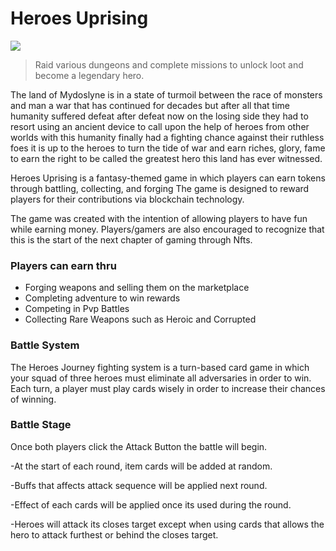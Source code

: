 # Heroes Uprising

![](.gitbook/assets/247992708\_606036963761904\_1206956356521206668\_n.png)

> Raid various dungeons and complete missions to unlock loot and become a legendary hero.



The land of Mydoslyne is in a state of turmoil between the race of monsters and man a war that has continued for decades but after all that time humanity suffered defeat after defeat now on the losing side they had to resort using an ancient device to call upon the help of heroes from other worlds with this humanity finally had a fighting chance against their ruthless foes it is up to the heroes to turn the tide of war and earn riches, glory, fame to earn the right to be called the greatest hero this land has ever witnessed.

Heroes Uprising is a fantasy-themed game in which players can earn tokens through battling, collecting, and forging The game is designed to reward players for their contributions via blockchain technology.

The game was created with the intention of allowing players to have fun while earning money. Players/gamers are also encouraged to recognize that this is the start of the next chapter of gaming through Nfts.



### Players can earn thru

* Forging weapons and selling them on the marketplace
* Completing adventure to win rewards
* Competing in Pvp Battles
* Collecting Rare Weapons such as Heroic and Corrupted



### Battle System

The Heroes Journey fighting system is a turn-based card game in which your squad of three heroes must eliminate all adversaries in order to win. Each turn, a player must play cards wisely in order to increase their chances of winning.



### Battle Stage

Once both players click the Attack Button the battle will begin.

\-At the start of each round, item cards will be added at random.&#x20;

\-Buffs that affects attack sequence will be applied next round.&#x20;

\-Effect of each cards will be applied once its used during the round.&#x20;

\-Heroes will attack its closes target except when using cards that allows the hero to attack furthest or behind the closes target.

